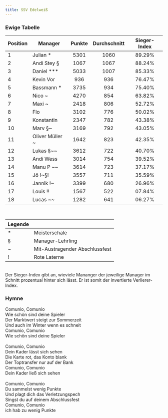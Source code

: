 ```yaml
---
title: SSV Edelweiß
---
```


### Ewige Tabelle

| Position        | Manager           | Punkte  | Durchschnitt   | Sieger-Index |
| --------------- |-------------------|:-------:|:--------------:|:------------:|
| 1               | Julian *          | 5301    | 1060           | 89.29%       |
| 2               | Andi Stey §       | 1067    | 1067           | 88.24%       |
| 3               | Daniel ***        | 5033    | 1007           | 85.33%       |
| 4               | Kevin Vor         | 936     | 936            | 76.47%       |
| 5               | Bassmann *        | 3735    | 934            | 75.40%       |
| 6               | Nico ~            | 4270    | 854            | 63.82%       |
| 7               | Maxi ~            | 2418    | 806            | 52.72%       |
| 8               | Flo               | 3102    | 776            | 50.02%       |
| 9               | Konstantin        | 2347    | 782            | 43.38%       |
| 10              | Marv §~           | 3169    | 792            | 43.05%       |
| 11              | Oliver Müller ~   | 1642    | 823            | 42.35%       |
| 12              | Lukas §~~         | 3612    | 722            | 40.70%       |
| 13              | Andi Wess         | 3014    | 754            | 39.52%       |
| 14              | Manu P ~~         | 3614    | 723            | 37.17%       |
| 15              | Jö !~§!           | 3557    | 711            | 35.59%       |
| 16              | Jannik !~         | 3399    | 680            | 26.96%       |
| 17              | Louis !!          | 1567    | 522            | 07.84%       |
| 18              | Lucas ~~          | 1282    | 641            | 06.27%       |


<br/>

| Legende|                                   |
| ----- | --------------------------------- |
| \*    | Meisterschale                     |
| §     | Manager-Lehrling                  |
| ~     | Mit-Austragender Abschlussfest    |
| !     | Rote Laterne                      |
<br/>
Der Sieger-Index gibt an, wieviele Mananger der jeweilige Manager im Schnitt prozentual hinter sich lässt. Er ist somit der invertierte Verlierer-Index.

### Hymne

Comunio, Comunio<br>
Wie schön sind deine Spieler<br>
Der Marktwert steigt zur Sommerzeit<br>
Und auch im Winter wenn es schneit<br>
Comunio, Comunio<br>
Wie schön sind deine Spieler<br>
<br>
Comunio, Comunio<br>
Dein Kader lässt sich sehen<br>
Die Karte rot, das Konto blank<br>
Der Toptransfer nur auf der Bank<br>
Comunio, Comunio<br>Dein Kader ließ sich sehen<br>
<br>
Comunio, Comunio<br>
Du sammelst wenig Punkte<br>
Und plagt dich das Verletzungspech<br>
Singst du auf deinem Abschlussfest<br>
Comunio, Comunio<br>
ich hab zu wenig Punkte
